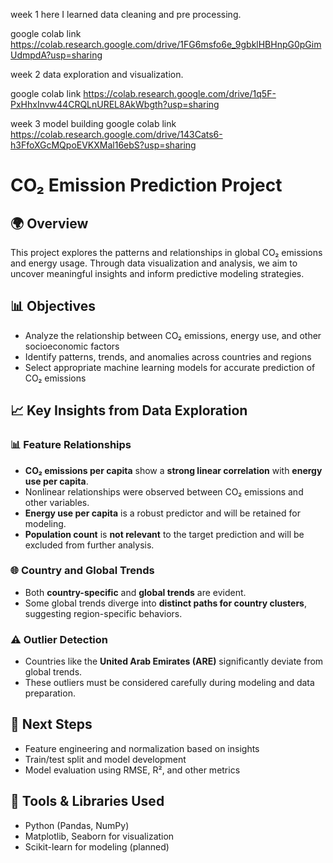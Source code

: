 week 1 here I learned data cleaning and pre processing.

google colab link  https://colab.research.google.com/drive/1FG6msfo6e_9gbklHBHnpG0pGimUdmpdA?usp=sharing

week 2 data exploration and visualization.

google colab link https://colab.research.google.com/drive/1q5F-PxHhxInvw44CRQLnUREL8AkWbgth?usp=sharing


week 3 model building
google colab link  https://colab.research.google.com/drive/143Cats6-h3FfoXGcMQpoEVKXMal16ebS?usp=sharing
# CO₂ Emission Prediction Project

## 🌍 Overview

This project explores the patterns and relationships in global CO₂ emissions and energy usage. Through data visualization and analysis, we aim to uncover meaningful insights and inform predictive modeling strategies.

## 📊 Objectives

* Analyze the relationship between CO₂ emissions, energy use, and other socioeconomic factors
* Identify patterns, trends, and anomalies across countries and regions
* Select appropriate machine learning models for accurate prediction of CO₂ emissions

## 📈 Key Insights from Data Exploration

### 📊 Feature Relationships

* **CO₂ emissions per capita** show a **strong linear correlation** with **energy use per capita**.
* Nonlinear relationships were observed between CO₂ emissions and other variables.
* **Energy use per capita** is a robust predictor and will be retained for modeling.
* **Population count** is **not relevant** to the target prediction and will be excluded from further analysis.

### 🌐 Country and Global Trends

* Both **country-specific** and **global trends** are evident.
* Some global trends diverge into **distinct paths for country clusters**, suggesting region-specific behaviors.

### ⚠️ Outlier Detection

* Countries like the **United Arab Emirates (ARE)** significantly deviate from global trends.
* These outliers must be considered carefully during modeling and data preparation.



## 📅 Next Steps

* Feature engineering and normalization based on insights
* Train/test split and model development
* Model evaluation using RMSE, R², and other metrics

## 🚀 Tools & Libraries Used

* Python (Pandas, NumPy)
* Matplotlib, Seaborn for visualization
* Scikit-learn for modeling (planned)


